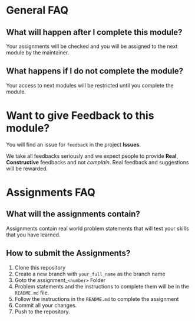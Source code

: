# General FAQ

## What will happen after I complete this module?
Your assignments will be checked and you will be assigned to the next module by 
the maintainer. 

## What happens if I do not complete the module?
Your access to next modules will be restricted until you complete the module.

# Want to give Feedback to this module?
You will find an issue for `feedback` in the project **Issues**. 

We take all feedbacks seriously and we expect people to provide **Real**, 
**Constructive** feedbacks and not *complain*. Real feedback and suggestions
will be rewarded.

# Assignments FAQ

## What will the assignments contain?

Assignments contain real world problem statements that will test your skills
that you have learned.

## How to submit the Assignments?

1. Clone this repository 
2. Create a new branch with `your_full_name` as the branch name
3. Goto the assignment_`<number>` Folder 
4. Problem statements and the instructions to complete them will be in the 
`README.md` file.
5. Follow the instructions in the `README.md` to complete the assignment 
6. Commit all your changes.
7. Push to the repository.
